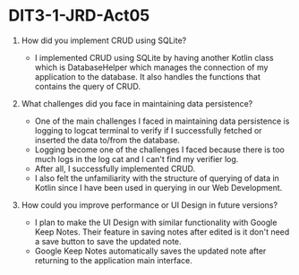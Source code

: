 # DIT3-1-JRD-Act05

1. How did you implement CRUD using SQLite?
    - I implemented CRUD using SQLite by having another Kotlin class which is DatabaseHelper which manages the connection of my application to the database. It also handles the functions that contains the query of CRUD.
   
2. What challenges did you face in maintaining data persistence?
   - One of the main challenges I faced in maintaining data persistence is logging to logcat terminal to verify if I successfully fetched or inserted the data to/from the database. 
   - Logging become one of the challenges I faced because there is too much logs in the log cat and I can't find my verifier log.
   - After all, I successfully implemented CRUD.
   - I also felt the unfamiliarity with the structure of querying of data in Kotlin since I have been used in querying in our Web Development. 

3. How could you improve performance or UI Design in future versions?
    - I plan to make the UI Design with similar functionality with Google Keep Notes. Their feature in saving notes after edited is it don't need a save button to save the updated note.
    - Google Keep Notes automatically saves the updated note after returning to the application main interface.